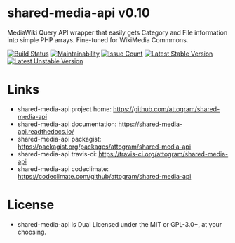 # shared-media-api v0.10

MediaWiki Query API wrapper that easily gets Category and File information into simple PHP arrays. 
Fine-tuned for WikiMedia Commmons. 

[![Build Status](https://travis-ci.org/attogram/shared-media-api.svg?branch=master)](https://travis-ci.org/attogram/shared-media-api)
[![Maintainability](https://api.codeclimate.com/v1/badges/495c792e36f498fed6ef/maintainability)](https://codeclimate.com/github/attogram/shared-media-api/maintainability)
[![Issue Count](https://codeclimate.com/github/attogram/shared-media-api/badges/issue_count.svg)](https://codeclimate.com/github/attogram/shared-media-api)
[![Latest Stable Version](https://poser.pugx.org/attogram/shared-media-api/v/stable)](https://packagist.org/packages/attogram/shared-media-api)
[![Latest Unstable Version](https://poser.pugx.org/attogram/shared-media-api/v/unstable)](https://packagist.org/packages/attogram/shared-media-api)

# Links

* shared-media-api project home: https://github.com/attogram/shared-media-api
* shared-media-api documentation: https://shared-media-api.readthedocs.io/
* shared-media-api packagist: https://packagist.org/packages/attogram/shared-media-api
* shared-media-api travis-ci: https://travis-ci.org/attogram/shared-media-api
* shared-media-api codeclimate: https://codeclimate.com/github/attogram/shared-media-api

# License

* shared-media-api is Dual Licensed under the MIT or GPL-3.0+, at your choosing.
